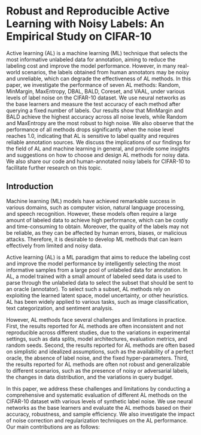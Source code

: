 # Robust and Reproducible Active Learning with Noisy Labels: An Empirical Study on CIFAR-10

Active learning (AL) is a machine learning (ML) technique that selects the most informative unlabeled data for annotation, aiming to reduce the labeling cost and improve the model performance. However, in many real-world scenarios, the labels obtained from human annotators may be noisy and unreliable, which can degrade the effectiveness of AL methods. In this paper, we investigate the performance of seven AL methods: Random, MinMargin, MaxEntropy, DBAL, BALD, Coreset, and VAAL, under various levels of label noise on the CIFAR-10 dataset. We use neural networks as the base learners and measure the test accuracy of each method after querying a fixed number of labels. Our results show that MinMargin and BALD achieve the highest accuracy across all noise levels, while Random and MaxEntropy are the most robust to high noise. We also observe that the performance of all methods drops significantly when the noise level reaches 1.0, indicating that AL is sensitive to label quality and requires reliable annotation sources. We discuss the implications of our findings for the field of AL and machine learning in general, and provide some insights and suggestions on how to choose and design AL methods for noisy data. We also share our code and human-annotated noisy labels for CIFAR-10 to facilitate further research on this topic.

## Introduction
Machine learning (ML) models have achieved remarkable success in various domains, such as computer vision, natural language processing, and speech recognition. However, these models often require a large amount of labeled data to achieve high performance, which can be costly and time-consuming to obtain. Moreover, the quality of the labels may not be reliable, as they can be affected by human errors, biases, or malicious attacks. Therefore, it is desirable to develop ML methods that can learn effectively from limited and noisy data.

Active learning (AL) is a ML paradigm that aims to reduce the labeling cost and improve the model performance by intelligently selecting the most informative samples from a large pool of unlabeled data for annotation. In AL, a model trained with a small amount of labeled seed data is used to parse through the unlabeled data to select the subset that should be sent to an oracle (annotator). To select such a subset, AL methods rely on exploiting the learned latent space, model uncertainty, or other heuristics. AL has been widely applied to various tasks, such as image classification, text categorization, and sentiment analysis.

However, AL methods face several challenges and limitations in practice. First, the results reported for AL methods are often inconsistent and not reproducible across different studies, due to the variations in experimental settings, such as data splits, model architectures, evaluation metrics, and random seeds. Second, the results reported for AL methods are often based on simplistic and idealized assumptions, such as the availability of a perfect oracle, the absence of label noise, and the fixed hyper-parameters. Third, the results reported for AL methods are often not robust and generalizable to different scenarios, such as the presence of noisy or adversarial labels, the changes in data distribution, and the variations in query budget.

In this paper, we address these challenges and limitations by conducting a comprehensive and systematic evaluation of different AL methods on the CIFAR-10 dataset with various levels of synthetic label noise. We use neural networks as the base learners and evaluate the AL methods based on their accuracy, robustness, and sample efficiency. We also investigate the impact of noise correction and regularization techniques on the AL performance. Our main contributions are as follows:
